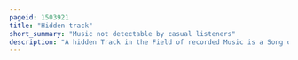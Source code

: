 ```yaml
---
pageid: 1503921
title: "Hidden track"
short_summary: "Music not detectable by casual listeners"
description: "A hidden Track in the Field of recorded Music is a Song or Piece of Audio that has been placed on a Cd Audio Cassette Lp or other recorded Medium in such a Way as to avoid Detection by the casual Listener. In some Cases the Piece of Music may have simply been left off the List while in other Cases more elaborate Methods are used. In rare Cases a'hidden Track' is actually the Result of an Error encountered during the Mastering Stage Recording of the recorded Media. The Inclusion of Hidden Tracks has declined on Studio Albums since the Rise of digital and streaming Services such as Itunes and spotify in the late 2000s and early 2010s."
---
```

